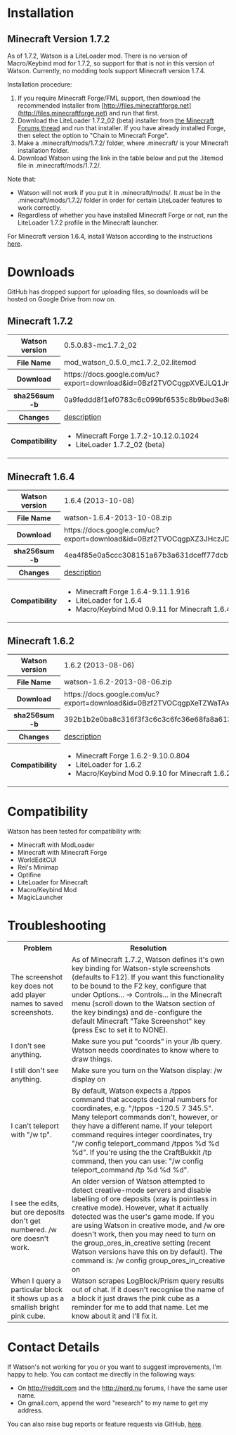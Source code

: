 Installation
============
Minecraft Version 1.7.2
-----------------------
As of 1.7.2, Watson is a LiteLoader mod.  There is no version of Macro/Keybind mod for 1.7.2, so support for that is not in this version of Watson.  Currently, no modding tools support Minecraft version 1.7.4.

Installation procedure:
 1. If you require Minecraft Forge/FML support, then download the recommended Installer from [http://files.minecraftforge.net](http://files.minecraftforge.net) and run that first.
 1. Download the LiteLoader 1.7.2_02 (beta) installer from [the Minecraft Forums thread](http://www.minecraftforum.net/topic/1868280-172api-liteloader-for-minecraft-164-172-beta-available/page__st__1120#entry28781181) and run that installer.  If you have already installed Forge, then select the option to "Chain to Minecraft Forge".
 1. Make a .minecraft/mods/1.7.2/ folder, where .minecraft/ is your Minecraft installation folder.
 1. Download Watson using the link in the table below and put the .litemod file in .minecraft/mods/1.7.2/.
 
Note that:
 * Watson will not work if you put it in .minecraft/mods/. It *must* be in the .minecraft/mods/1.7.2/ folder in order for certain LiteLoader features to work correctly.
 * Regardless of whether you have installed Minecraft Forge or not, run the LiteLoader 1.7.2 profile in the Minecraft launcher.


For Minecraft version 1.6.4, install Watson according to the instructions [here](https://github.com/totemo/watson/blob/master/INSTALL_1.6.4.md).


Downloads
=========

GitHub has dropped support for uploading files, so downloads will be hosted on Google Drive from now on.

Minecraft 1.7.2
---------------
<table>
  <tr>
    <th>Watson version</th> <td>0.5.0.83-mc1.7.2_02</td> 
  </tr>
  <tr>
    <th>File Name</th> <td>mod_watson_0.5.0_mc1.7.2_02.litemod</td>
  </tr>
  <tr>
    <th>Download</th> <td>https://docs.google.com/uc?export=download&id=0Bzf2TVOCqgpXVEJLQ1JnNFV3SW8</td>
  </tr>
  <tr>
    <th>sha256sum -b</th> <td>0a9feddd8f1ef0783c6c099bf6535c8b9bed3e8b02307180f81b0b33d15bd337</td>
  </tr>
  <tr>
    <th>Changes</th> <td><a href="https://github.com/totemo/watson/blob/master/Changes.md#05083-mc172_02">description</a></td>
  </tr>
  <tr>
    <th>Compatibility</th> <td><ul><li>Minecraft Forge 1.7.2-10.12.0.1024</li><li>LiteLoader 1.7.2_02 (beta)</li></ul></td>
  </tr>
</table>

Minecraft 1.6.4
---------------
<table>
  <tr>
    <th>Watson version</th> <td>1.6.4 (2013-10-08)</td> 
  </tr>
  <tr>
    <th>File Name</th> <td>watson-1.6.4-2013-10-08.zip</td>
  </tr>
  <tr>
    <th>Download</th> <td>https://docs.google.com/uc?export=download&id=0Bzf2TVOCqgpXZ3JHczJDMWo1T0k</td>
  </tr>
  <tr>
    <th>sha256sum -b</th> <td>4ea4f85e0a5ccc308151a67b3a631dceff77dcb5f3fa74c7e7cfeb594e15b171</td>
  </tr>
  <tr>
    <th>Changes</th> <td><a href="https://github.com/totemo/watson/blob/master/Changes.md#164-2013-10-08">description</a></td>
  </tr>
  <tr>
    <th>Compatibility</th> <td><ul><li>Minecraft Forge 1.6.4-9.11.1.916</li><li>LiteLoader for 1.6.4</li><li>Macro/Keybind Mod 0.9.11 for Minecraft 1.6.4</li></ul></td>
  </tr>
</table>

Minecraft 1.6.2
---------------
<table>
  <tr>
    <th>Watson version</th> <td>1.6.2 (2013-08-06)</td> 
  </tr>
  <tr>
    <th>File Name</th> <td>watson-1.6.2-2013-08-06.zip</td>
  </tr>
  <tr>
    <th>Download</th> <td>https://docs.google.com/uc?export=download&id=0Bzf2TVOCqgpXeTZWaTAxZm1oNDQ</td>
  </tr>
  <tr>
    <th>sha256sum -b</th> <td>392b1b2e0ba8c316f3f3c6c3c6fc36e68fa8a61313dffcf7ddead4d6dbcd54b2</td>
  </tr>
  <tr>
    <th>Changes</th> <td><a href="https://github.com/totemo/watson/blob/master/Changes.md#162-2013-08-06">description</a></td>
  </tr>
  <tr>
    <th>Compatibility</th> <td><ul><li>Minecraft Forge 1.6.2-9.10.0.804</li><li>LiteLoader for 1.6.2</li><li>Macro/Keybind Mod 0.9.10 for Minecraft 1.6.2</li></ul></td>
  </tr>
</table>


Compatibility
=============

Watson has been tested for compatibility with:

* Minecraft with ModLoader
* Minecraft with Minecraft Forge
* WorldEditCUI
* Rei's Minimap
* Optifine
* LiteLoader for Minecraft
* Macro/Keybind Mod
* MagicLauncher


Troubleshooting
===============

<table>
  <tr>
    <th>Problem</th> <th>Resolution</th>
  </tr>  
  <tr>
    <td>The screenshot key does not add player names to saved screenshots.</td>
    <td>As of Minecraft 1.7.2, Watson defines it's own key binding for Watson-style screenshots (defaults to F12).  If you want this functionality to be bound to the F2 key, configure that under Options... -> Controls... in the Minecraft menu (scroll down to the Watson section of the key bindings) and de-configure the default Minecraft "Take Screenshot" key (press Esc to set it to NONE).</td>
  <tr>
    <td>I don't see anything.</td> <td>Make sure you put "coords" in your /lb query.  Watson needs coordinates to know where to draw things.</td>
  </tr>
  <tr>
    <td>I still don't see anything.</td> <td>Make sure you turn on the Watson display: /w display on</td>
  </tr>
  <tr>
    <td>I can't teleport with "/w tp".</td> <td>By default, Watson expects a /tppos command that accepts decimal numbers for coordinates, e.g. "/tppos -120.5 7 345.5".  Many teleport commands don't, however, or they have a different name.  If your teleport command requires integer coordinates, try "/w config teleport_command /tppos %d %d %d".  If you're using the the CraftBukkit /tp command, then you can use: "/w config teleport_command /tp %d %d %d".</td>
  </tr>
  <tr>
    <td>I see the edits, but ore deposits don't get numbered. /w ore doesn't work.</td> <td>An older version of Watson attempted to detect creative-mode servers and disable labelling of ore deposits (xray is pointless in creative mode).  However, what it actually detected was the user's game mode.  If you are using Watson in creative mode, and /w ore doesn't work, then you may need to turn on the group_ores_in_creative setting (recent Watson versions have this on by default).  The command is: /w config group_ores_in_creative on</td>
  </tr>
  <tr>
    <td>When I query a particular block it shows up as a smallish bright pink cube.</td>
    <td>Watson scrapes LogBlock/Prism query results out of chat.  If it doesn't recognise the name of a block it just draws the pink cube as a reminder for me to add that name.  Let me know about it and I'll fix it.</td>
  </tr>
</table>


Contact Details
===============

If Watson's not working for you or you want to suggest improvements, I'm happy to help.  You can contact me directly in the following ways:

* On http://reddit.com and the http://nerd.nu forums, I have the same user name.
* On gmail.com, append the word "research" to my name to get my address.

You can also raise bug reports or feature requests via GitHub, [here](https://github.com/totemo/watson/issues).

